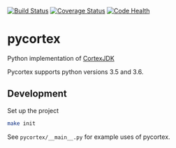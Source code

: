 [![Build Status](https://travis-ci.com/winni2k/pycortex.svg?token=K7dhHdBzXsubBntxA949&branch=master)](https://travis-ci.com/winni2k/pycortex)
[![Coverage Status](https://coveralls.io/repos/github/winni2k/pycortex/badge.svg?branch=master)](https://coveralls.io/github/winni2k/pycortex?branch=master)
[![Code Health](https://landscape.io/github/winni2k/pycortex/master/landscape.svg?style=flat)](https://landscape.io/github/winni2k/pycortex/master)

# pycortex

Python implementation of [CortexJDK](https://github.com/mcveanlab/CortexJDK)

Pycortex supports python versions 3.5 and 3.6.

## Development

Set up the project

```bash
make init
```

See `pycortex/__main__.py` for example uses of pycortex.

